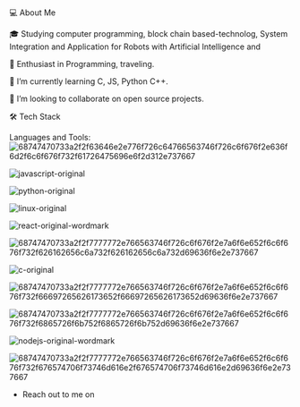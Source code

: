 💻 About Me


🎓   Studying computer programming, block chain based-technolog, System Integration and Application for Robots with Artificial Intelligence and 


🌱   Enthusiast in Programming, traveling.



🌱 I’m currently learning C, JS, Python C++.



👯 I’m looking to collaborate on open source projects.



🛠 Tech Stack

Languages and Tools:
![68747470733a2f2f63646e2e776f726c64766563746f726c6f676f2e636f6d2f6c6f676f732f61726475696e6f2d312e737667](https://user-images.githubusercontent.com/78503550/219951442-91757207-1b39-428c-adcb-092a3a1999d3.svg)

![javascript-original](https://user-images.githubusercontent.com/78503550/219951477-782b4a8e-60ce-4bc6-a80e-48aa3b7e4331.svg)


![python-original](https://user-images.githubusercontent.com/78503550/219951500-af77e948-d1c2-4002-91bd-844db095b6ba.svg)

![linux-original](https://user-images.githubusercontent.com/78503550/219951535-efc7588a-eb85-43e8-acbe-55453051c295.svg)

![react-original-wordmark](https://user-images.githubusercontent.com/78503550/219951562-9c2eccae-5aa5-4173-9c30-55cbc10613af.svg)

![68747470733a2f2f7777772e766563746f726c6f676f2e7a6f6e652f6c6f676f732f626162656c6a732f626162656c6a732d69636f6e2e737667](https://user-images.githubusercontent.com/78503550/219951578-70ec937a-ff60-49e5-b4c5-fc3dbe507aee.svg)

![c-original](https://user-images.githubusercontent.com/78503550/219951597-0a5a2dc8-2db4-440e-aeb4-c4bcb25ee3cd.svg)

![68747470733a2f2f7777772e766563746f726c6f676f2e7a6f6e652f6c6f676f732f66697265626173652f66697265626173652d69636f6e2e737667](https://user-images.githubusercontent.com/78503550/219951606-145c4d22-afba-43d8-a066-332c9b7971d3.svg)

![68747470733a2f2f7777772e766563746f726c6f676f2e7a6f6e652f6c6f676f732f6865726f6b752f6865726f6b752d69636f6e2e737667](https://user-images.githubusercontent.com/78503550/219951618-e6686f14-ec75-4ae1-94ad-130a483feb4a.svg)

![nodejs-original-wordmark](https://user-images.githubusercontent.com/78503550/219951630-955a87ef-dba6-4a69-81fd-de4cd2cd926f.svg)

![68747470733a2f2f7777772e766563746f726c6f676f2e7a6f6e652f6c6f676f732f676574706f73746d616e2f676574706f73746d616e2d69636f6e2e737667](https://user-images.githubusercontent.com/78503550/219951644-a4b6d371-ba9e-4b19-99c5-a4eb79a7e09c.svg)













- Reach out to me on 
